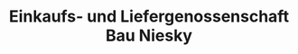 ---
title: "Einkaufs- und Liefergenossenschaft Bau Niesky"
url: /niesky/einkaufs-und-liefergenossenschaft-bau-niesky/
shop: Baustoffe
---